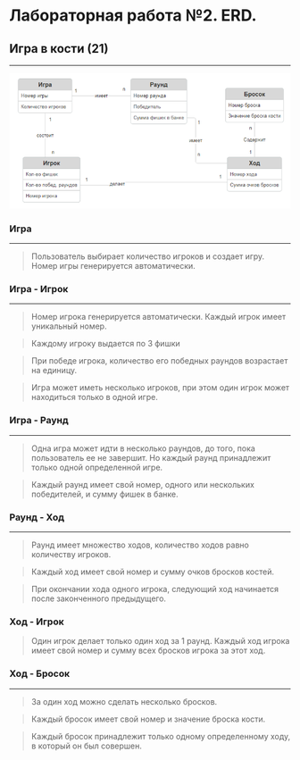 # Лабораторная работа №2. ERD.
## Игра в кости (21)
---
![Logo](https://github.com/NEEEEEERO/Igra-kosti-21-/blob/main/Lab%202.%20ERD/ERD.png?raw=true)

### Игра
---
> Пользователь выбирает количество игроков и создает игру.
Номер игры генерируется автоматически.

### Игра - Игрок
---
> Номер игрока генерируется автоматически. Каждый игрок имеет уникальный номер.

> Каждому игроку выдается по 3 фишки

> При победе игрока, количество его победных раундов возрастает на единицу.

> Игра может иметь несколько игроков, при этом один игрок может находиться только в одной игре.

### Игра - Раунд
---
> Одна игра может идти в несколько раундов, до того, пока пользователь ее не завершит.
Но каждый раунд принадлежит только одной определенной игре.

> Каждый раунд имеет свой номер, одного или нескольких победителей, и сумму фишек в банке.

### Раунд - Ход
---
> Раунд имеет множество ходов, количество ходов равно количеству игроков.

>Каждый ход имеет свой номер и сумму очков бросков костей.

>При окончании хода одного игрока, следующий ход начинается после законченного предыдущего.

### Ход - Игрок
> Один игрок делает только один ход за 1 раунд.
> Каждый ход игрока имеет свой номер и сумму всех бросков игрока за этот ход.

### Ход - Бросок
---
> За один ход можно сделать несколько бросков.

> Каждый бросок имеет свой номер и значение броска кости.

> Каждый бросок принадлежит только одному определенному ходу, в который он был совершен.
